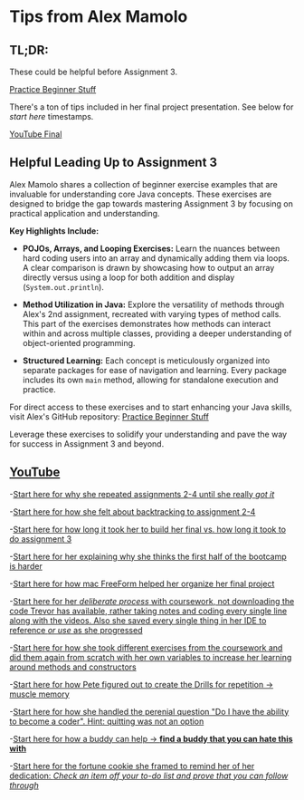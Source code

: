 # Tips from Alex Mamolo

## TL;DR: 

These could be helpful before Assignment 3.

[Practice Beginner Stuff](https://github.com/amamolo9986/Practice-BeginnerStuff.git)

There's a ton of tips included in her final project presentation. See below for *start here* timestamps.

[YouTube Final](https://youtu.be/GlbLbRR77vc)

## Helpful Leading Up to Assignment 3

Alex Mamolo shares a collection of beginner exercise examples that are invaluable for understanding core Java concepts. These exercises are designed to bridge the gap towards mastering Assignment 3 by focusing on practical application and understanding.

**Key Highlights Include:**

- **POJOs, Arrays, and Looping Exercises:** Learn the nuances between hard coding users into an array and dynamically adding them via loops. A clear comparison is drawn by showcasing how to output an array directly versus using a loop for both addition and display (`System.out.println`).

- **Method Utilization in Java:** Explore the versatility of methods through Alex's 2nd assignment, recreated with varying types of method calls. This part of the exercises demonstrates how methods can interact within and across multiple classes, providing a deeper understanding of object-oriented programming.

- **Structured Learning:** Each concept is meticulously organized into separate packages for ease of navigation and learning. Every package includes its own `main` method, allowing for standalone execution and practice.

For direct access to these exercises and to start enhancing your Java skills, visit Alex's GitHub repository:
[Practice Beginner Stuff](https://github.com/amamolo9986/Practice-BeginnerStuff.git)

Leverage these exercises to solidify your understanding and pave the way for success in Assignment 3 and beyond.

## [YouTube](https://youtu.be/GlbLbRR77vc)
-[Start here for why she repeated assignments 2-4 until she really *got it*](https://youtu.be/GlbLbRR77vc?feature=shared&t=111)

-[Start here for how she felt about backtracking to assignment 2-4](https://youtu.be/GlbLbRR77vc?feature=shared&t=295)

-[Start here for how long it took her to build her final vs. how long it took to do assignment 3](https://youtu.be/GlbLbRR77vc?feature=shared&t=1321)

-[Start here for her explaining why she thinks the first half of the bootcamp is harder](https://youtu.be/GlbLbRR77vc?feature=shared&t=1355)

-[Start here for how mac FreeForm helped her organize her final project](https://youtu.be/GlbLbRR77vc?feature=shared&t=1526)

-[Start here for her *deliberate process* with coursework, not downloading the code Trevor has available, rather taking notes and coding every single line along with the videos. Also she saved every single thing in her IDE to reference *or use* as she progressed](https://youtu.be/GlbLbRR77vc?feature=shared&t=2010)

-[Start here for how she took different exercises from the coursework and did them again from scratch with her own variables to increase her learning around methods and constructors](https://youtu.be/GlbLbRR77vc?feature=shared&t=2440)

-[Start here for how Pete figured out to create the Drills for repetition -> muscle memory](https://youtu.be/GlbLbRR77vc?feature=shared&t=2605)

-[Start here for how she handled the perenial question "Do I have the ability to become a coder". Hint: quitting was not an option](https://youtu.be/GlbLbRR77vc?feature=shared&t=2903)

-[Start here for how a buddy can help -> **find a buddy that you can hate this with**](https://youtu.be/GlbLbRR77vc?feature=shared&t=3108)

-[Start here for the fortune cookie she framed to remind her of her dedication: *Check an item off your to-do list and prove that you can follow through*](https://youtu.be/GlbLbRR77vc?feature=shared&t=3194)